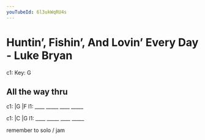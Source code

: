 ```yaml
---
youTubeId: 6l3ukWqRU4s
---
```


# Huntin’, Fishin’, And Lovin’ Every Day - Luke Bryan

c1: Key: G

## All the way thru

c1: |G         |F
l1:  ____ _____ ____ _____

c1: |C         |G
l1:  ____ _____ ____ _____

remember to solo / jam
